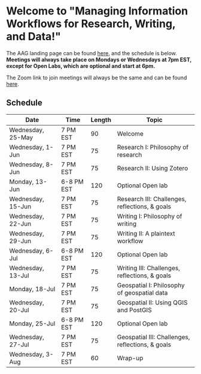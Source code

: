 # Welcome to "Managing Information Workflows for Research, Writing, and Data!"

The AAG landing page can be found [here](https://www.aag.org/webinar/managing-information-workflows-for-writing-research-data/), and the schedule is below. **Meetings will always take place on Mondays or Wednesdays at 7pm EST, except for Open Labs, which are optional and start at 6pm.**

The Zoom link to join meetings will always be the same and can be found [here]().

## Schedule

| Date   | Time       | Length | Topic                                            |
|--------|------------|--------|--------------------------------------------------|
| Wednesday, 25-May | 7 PM EST   | 90     | Welcome                                          |
| Wednesday, 1-Jun  | 7 PM EST   | 75     | Research I: Philosophy of research               |
| Wednesday, 8-Jun  | 7 PM EST   | 75     | Research II: Using Zotero                        |
| Monday, 13-Jun | 6-8 PM EST | 120    | Optional Open lab                                |
| Wednesday, 15-Jun | 7 PM EST   | 75     | Research III: Challenges, reflections, & goals   |
| Wednesday, 22-Jun | 7 PM EST   | 75     | Writing I: Philosophy of writing                 |
| Wednesday, 29-Jun | 7 PM EST   | 75     | Writing II: A plaintext workflow                 |
| Wednesday, 6-Jul  | 6-8 PM EST | 120    | Optional Open lab                                |
| Wednesday, 13-Jul | 7 PM EST   | 75     | Writing III: Challenges, reflections, & goals    |
| Monday, 18-Jul | 7 PM EST   | 75     | Geospatial I: Philosophy of geospatial data      |
| Wednesday, 20-Jul | 7 PM EST   | 75     | Geospatial II: Using QGIS and PostGIS            |
| Monday, 25-Jul | 6-8 PM EST | 120    | Optional Open lab                                |
| Wednesday, 27-Jul | 7 PM EST   | 75     | Geospatial III: Challenges, reflections, & goals |
| Wednesday, 3-Aug  | 7 PM EST   | 60     | Wrap-up                                          |
